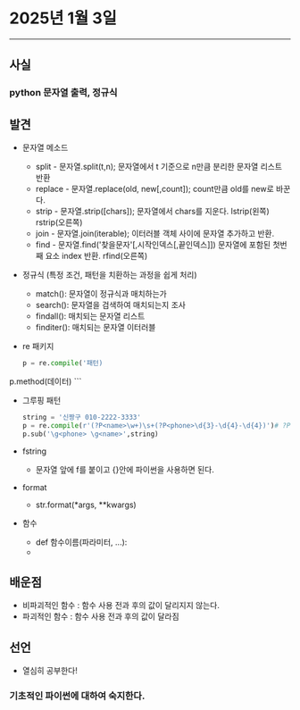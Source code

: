 # 2025년 1월 3일
---
## 사실
### python 문자열 출력, 정규식

## 발견
- 문자열 메소드
  - split - 문자열.split(t,n); 문자열에서 t 기준으로 n만큼 분리한 문자열 리스트 반환
  - replace - 문자열.replace(old, new[,count]); count만큼 old를 new로 바꾼다.
  - strip - 문자열.strip([chars]); 문자열에서 chars를 지운다. lstrip(왼쪽) rstrip(오른쪽)
  - join - 문자열.join(iterable); 이터러블 객체 사이에 문자열 추가하고 반환.
  - find - 문자열.find('찾을문자'[,시작인덱스[,끝인덱스]]) 문자열에 포함된 첫번째 요소 index 반환. rfind(오른쪽)

- 정규식 (특정 조건, 패턴을 치환하는 과정을 쉽게 처리)
  - match(): 문자열이 정규식과 매치하는가
  - search(): 문자열을 검색하여 매치되는지 조사
  - findall(): 매치되는 문자열 리스트
  - finditer(): 매치되는 문자열 이터러블
- re 패키지
  ```python
  p = re.compile('패턴)
p.method(데이터) ``` 

- 그루핑 패턴
   ```python
   string = '신짱구 010-2222-3333'
   p = re.compile(r'(?P<name>\w+)\s+(?P<phone>\d{3}-\d{4}-\d{4})')# ?P<name> 패턴명 : name -> 쓸 때는 \g<name>
   p.sub('\g<phone> \g<name>',string)

- fstring
  - 문자열 앞에 f를 붙이고 {}안에 파이썬을 사용하면 된다.

- format
  - str.format(*args, **kwargs)

- 함수
   - def 함수이름(파라미터, ...):
   - 
## 배운점
- 비파괴적인 함수 : 함수 사용 전과 후의 값이 달리지지 않는다.
- 파괴적인 함수 : 함수 사용 전과 후의 값이 달라짐

## 선언
- 열심히 공부한다!

### 기초적인 파이썬에 대하여 숙지한다.

